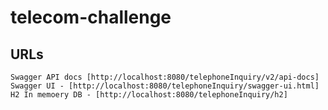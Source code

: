 # telecom-challenge

## URLs
```
Swagger API docs [http://localhost:8080/telephoneInquiry/v2/api-docs]
Swagger UI - [http://localhost:8080/telephoneInquiry/swagger-ui.html]
H2 In memoery DB - [http://localhost:8080/telephoneInquiry/h2]
```
